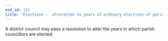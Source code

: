 ```yaml
---
esd_id: 151
title: "Elections -  alteration to years of ordinary elections of parish councillors"
---
```


A district council may pass a resolution to alter the years in which parish councillors are elected.

